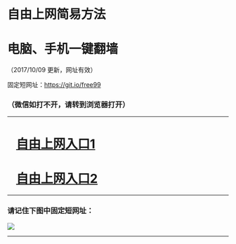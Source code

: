 ﻿# 自由上网简易方法

# 电脑、手机一键翻墙

（2017/10/09 更新，网址有效）

固定短网址：https://git.io/free99

### （微信如打不开，请转到浏览器打开）


***





# &nbsp;&nbsp; <a href="http://ft2504615429.fwq-tz-1001.info/fwqtz01.html?t=100900129129 " target="_blank">自由上网入口1</a>
# &nbsp;&nbsp; <a href="http://ft1826521370.fwq-tz-1002.info/fwqtz02.html?t=10090012520 " target="_blank">自由上网入口2</a>
***

### 请记住下图中固定短网址：

<img src="https://s3-us-west-2.amazonaws.com/fwq-1001/yjfq-20170905okok.png" /> 


***


